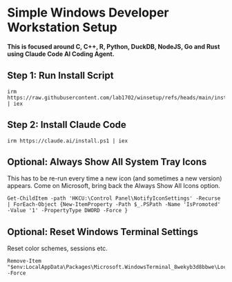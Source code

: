 # Simple Windows Developer Workstation Setup

**This is focused around C, C++, R, Python, DuckDB, NodeJS, Go and Rust using Claude Code AI Coding Agent.**

## Step 1: Run Install Script

    irm https://raw.githubusercontent.com/lab1702/winsetup/refs/heads/main/install.ps1 | iex

## Step 2: Install Claude Code

    irm https://claude.ai/install.ps1 | iex

## Optional: Always Show All System Tray Icons

This has to be re-run every time a new icon (and sometimes a new version) appears. Come on Microsoft, bring back the Always Show All Icons option.

    Get-ChildItem -path 'HKCU:\Control Panel\NotifyIconSettings' -Recurse | ForEach-Object {New-ItemProperty -Path $_.PSPath -Name 'IsPromoted' -Value '1' -PropertyType DWORD -Force }

## Optional: Reset Windows Terminal Settings

Reset color schemes, sessions etc.

    Remove-Item "$env:LocalAppData\Packages\Microsoft.WindowsTerminal_8wekyb3d8bbwe\LocalState\settings.json" -Force

